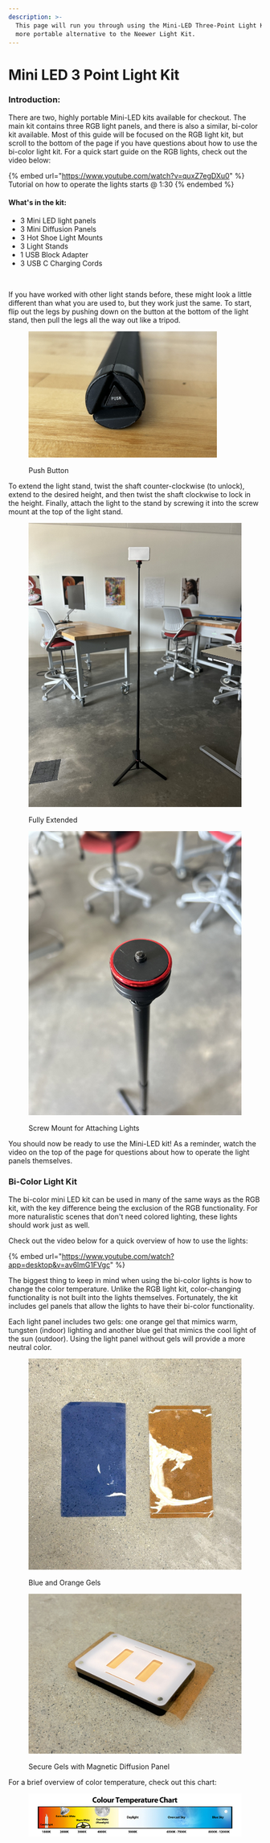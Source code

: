 ```yaml
---
description: >-
  This page will run you through using the Mini-LED Three-Point Light Kit, a
  more portable alternative to the Neewer Light Kit.
---
```


# Mini LED 3 Point Light Kit

### Introduction:

There are two, highly portable Mini-LED kits available for checkout. The main kit contains three RGB light panels, and there is also a similar, bi-color kit available. Most of this guide will be focused on the RGB light kit, but scroll to the bottom of the page if you have questions about how to use the bi-color light kit. For a quick start guide on the RGB lights, check out the video below:

{% embed url="https://www.youtube.com/watch?v=quxZ7egDXu0" %}
Tutorial on how to operate the lights starts @ 1:30
{% endembed %}

#### What's in the kit:&#x20;

* 3 Mini LED light panels
* 3 Mini Diffusion Panels
* 3 Hot Shoe Light Mounts
* 3 Light Stands
* 1 USB Block Adapter
* 3 USB C Charging Cords

<figure><img src="../.gitbook/assets/In the Case.jpg" alt="" width="563"><figcaption></figcaption></figure>

If you have worked with other light stands before, these might look a little different than what you are used to, but they work just the same. To start, flip out the legs by pushing down on the button at the bottom of the light stand, then pull the legs all the way out like a tripod.

<figure><img src="../.gitbook/assets/Push Button (1).jpg" alt="" width="375"><figcaption><p>Push Button</p></figcaption></figure>

To extend the light stand, twist the shaft counter-clockwise (to unlock), extend to the desired height, and then twist the shaft clockwise to lock in the height. Finally, attach the light to the stand by screwing it into the screw mount at the top of the light stand.

<div>

<figure><img src="../.gitbook/assets/Fully Extended (2).jpg" alt=""><figcaption><p>Fully Extended</p></figcaption></figure>

 

<figure><img src="../.gitbook/assets/14 20.jpg" alt=""><figcaption><p>Screw Mount for Attaching Lights</p></figcaption></figure>

</div>

You should now be ready to use the Mini-LED kit! As a reminder, watch the video on the top of the page for questions about how to operate the light panels themselves.

### Bi-Color Light Kit

The bi-color mini LED kit can be used in many of the same ways as the RGB kit, with the key difference being the exclusion of the RGB functionality. For more naturalistic scenes that don't need colored lighting, these lights should work just as well.

Check out the video below for a quick overview of how to use the lights:

{% embed url="https://www.youtube.com/watch?app=desktop&v=av6lmG1FVgc" %}

The biggest thing to keep in mind when using the bi-color lights is how to change the color temperature. Unlike the RGB light kit, color-changing functionality is not built into the lights themselves. Fortunately, the kit includes gel panels that allow the lights to have their bi-color functionality.&#x20;

Each light panel includes two gels: one orange gel that mimics warm, tungsten (indoor) lighting and another blue gel that mimics the cool light of the sun (outdoor). Using the light panel without gels will provide a more neutral color.

<div>

<figure><img src="../.gitbook/assets/Gels (2).jpg" alt=""><figcaption><p>Blue and Orange Gels</p></figcaption></figure>

 

<figure><img src="../.gitbook/assets/Gel on Light.jpg" alt=""><figcaption><p>Secure Gels with Magnetic Diffusion Panel</p></figcaption></figure>

</div>

For a brief overview of color temperature, check out this chart:

<figure><img src="../.gitbook/assets/image (47).png" alt="" width="563"><figcaption></figcaption></figure>

